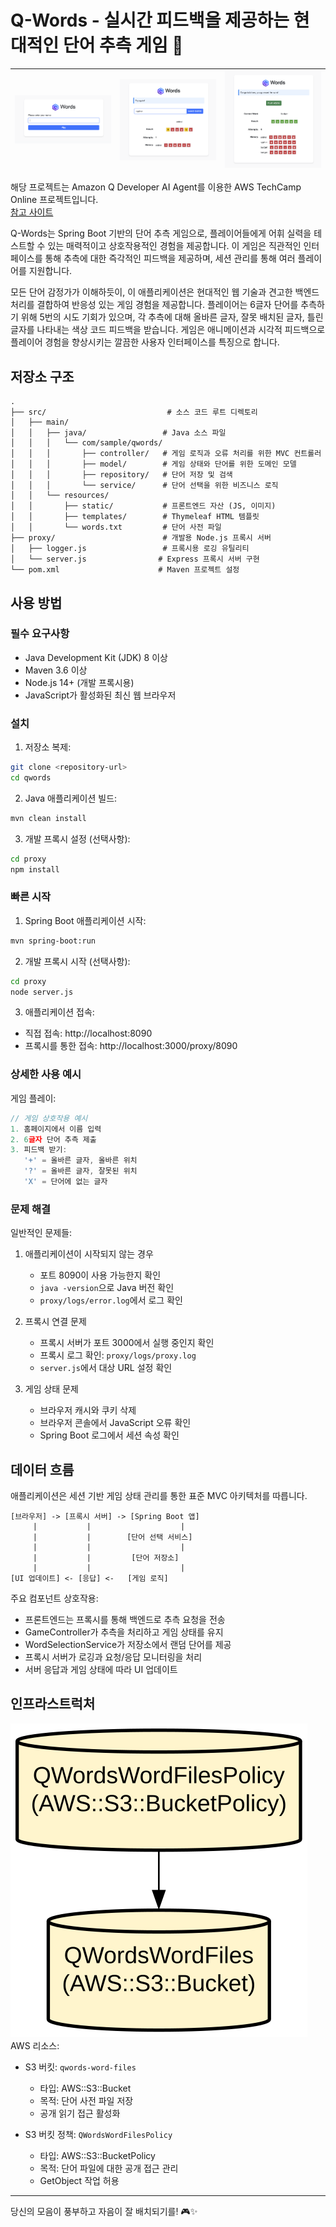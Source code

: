 # Q-Words - 실시간 피드백을 제공하는 현대적인 단어 추측 게임 🎯

![](./docs/login.png) | ![](./docs/play.png)  | ![](./docs/complete.png)
---|---|---|

해당 프로젝트는 Amazon Q Developer AI Agent를 이용한 AWS TechCamp Online 프로젝트입니다.  
[참고 사이트](https://catalog.workshops.aws/qwords/ko-KR)

Q-Words는 Spring Boot 기반의 단어 추측 게임으로, 플레이어들에게 어휘 실력을 테스트할 수 있는 매력적이고 상호작용적인 경험을 제공합니다. 이 게임은 직관적인 인터페이스를 통해 추측에 대한 즉각적인 피드백을 제공하며, 세션 관리를 통해 여러 플레이어를 지원합니다.

모든 단어 감정가가 이해하듯이, 이 애플리케이션은 현대적인 웹 기술과 견고한 백엔드 처리를 결합하여 반응성 있는 게임 경험을 제공합니다. 플레이어는 6글자 단어를 추측하기 위해 5번의 시도 기회가 있으며, 각 추측에 대해 올바른 글자, 잘못 배치된 글자, 틀린 글자를 나타내는 색상 코드 피드백을 받습니다. 게임은 애니메이션과 시각적 피드백으로 플레이어 경험을 향상시키는 깔끔한 사용자 인터페이스를 특징으로 합니다.  

## 저장소 구조
```
.
├── src/                           # 소스 코드 루트 디렉토리
│   ├── main/
│   │   ├── java/                 # Java 소스 파일
│   │   │   └── com/sample/qwords/
│   │   │       ├── controller/   # 게임 로직과 오류 처리를 위한 MVC 컨트롤러
│   │   │       ├── model/        # 게임 상태와 단어를 위한 도메인 모델
│   │   │       ├── repository/   # 단어 저장 및 검색
│   │   │       └── service/      # 단어 선택을 위한 비즈니스 로직
│   │   └── resources/
│   │       ├── static/           # 프론트엔드 자산 (JS, 이미지)
│   │       ├── templates/        # Thymeleaf HTML 템플릿
│   │       └── words.txt         # 단어 사전 파일
├── proxy/                        # 개발용 Node.js 프록시 서버
│   ├── logger.js                 # 프록시용 로깅 유틸리티
│   └── server.js                # Express 프록시 서버 구현
└── pom.xml                      # Maven 프로젝트 설정
```

## 사용 방법
### 필수 요구사항
- Java Development Kit (JDK) 8 이상
- Maven 3.6 이상
- Node.js 14+ (개발 프록시용)
- JavaScript가 활성화된 최신 웹 브라우저

### 설치

1. 저장소 복제:
```bash
git clone <repository-url>
cd qwords
```

2. Java 애플리케이션 빌드:
```bash
mvn clean install
```

3. 개발 프록시 설정 (선택사항):
```bash
cd proxy
npm install
```

### 빠른 시작
1. Spring Boot 애플리케이션 시작:
```bash
mvn spring-boot:run
```

2. 개발 프록시 시작 (선택사항):
```bash
cd proxy
node server.js
```

3. 애플리케이션 접속:
- 직접 접속: http://localhost:8090
- 프록시를 통한 접속: http://localhost:3000/proxy/8090

### 상세한 사용 예시

게임 플레이:
```javascript
// 게임 상호작용 예시
1. 홈페이지에서 이름 입력
2. 6글자 단어 추측 제출
3. 피드백 받기:
   '+' = 올바른 글자, 올바른 위치
   '?' = 올바른 글자, 잘못된 위치
   'X' = 단어에 없는 글자
```

### 문제 해결

일반적인 문제들:
1. 애플리케이션이 시작되지 않는 경우
   - 포트 8090이 사용 가능한지 확인
   - `java -version`으로 Java 버전 확인
   - `proxy/logs/error.log`에서 로그 확인

2. 프록시 연결 문제
   - 프록시 서버가 포트 3000에서 실행 중인지 확인
   - 프록시 로그 확인: `proxy/logs/proxy.log`
   - `server.js`에서 대상 URL 설정 확인

3. 게임 상태 문제
   - 브라우저 캐시와 쿠키 삭제
   - 브라우저 콘솔에서 JavaScript 오류 확인
   - Spring Boot 로그에서 세션 속성 확인

## 데이터 흐름
애플리케이션은 세션 기반 게임 상태 관리를 통한 표준 MVC 아키텍처를 따릅니다.

```ascii
[브라우저] -> [프록시 서버] -> [Spring Boot 앱]
     |           |                    |
     |           |        [단어 선택 서비스]
     |           |                    |
     |           |         [단어 저장소]
     |           |                    |
[UI 업데이트] <- [응답] <-   [게임 로직]
```

주요 컴포넌트 상호작용:
- 프론트엔드는 프록시를 통해 백엔드로 추측 요청을 전송
- GameController가 추측을 처리하고 게임 상태를 유지
- WordSelectionService가 저장소에서 랜덤 단어를 제공
- 프록시 서버가 로깅과 요청/응답 모니터링을 처리
- 서버 응답과 게임 상태에 따라 UI 업데이트

## 인프라스트럭처

![인프라스트럭처 다이어그램](./docs/infra.svg)
AWS 리소스:
- S3 버킷: `qwords-word-files`
  - 타입: AWS::S3::Bucket
  - 목적: 단어 사전 파일 저장
  - 공개 읽기 접근 활성화

- S3 버킷 정책: `QWordsWordFilesPolicy`
  - 타입: AWS::S3::BucketPolicy
  - 목적: 단어 파일에 대한 공개 접근 관리
  - GetObject 작업 허용

---

당신의 모음이 풍부하고 자음이 잘 배치되기를! 🎮✨